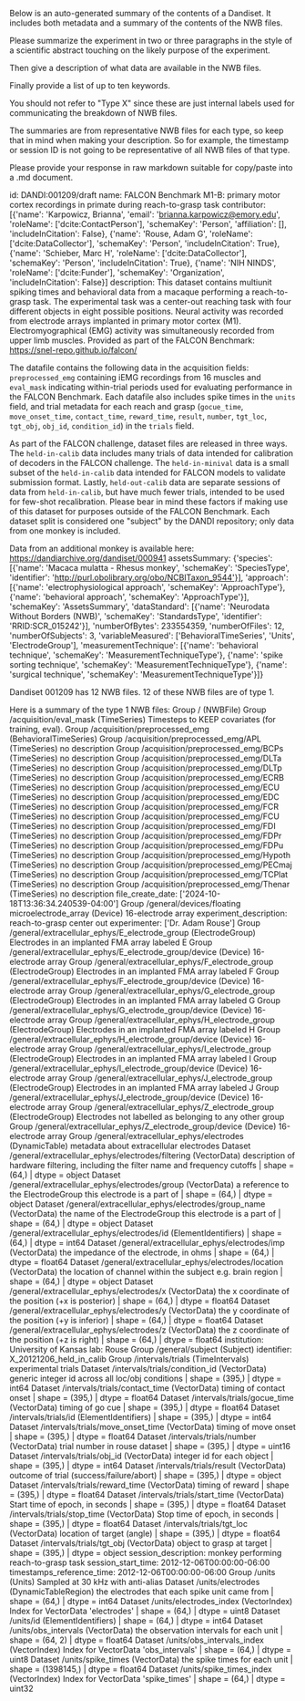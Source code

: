 
Below is an auto-generated summary of the contents of a Dandiset. It includes both metadata and a summary of the contents of the NWB files.

Please summarize the experiment in two or three paragraphs in the style of a scientific abstract touching on the likely purpose of the experiment.

Then give a description of what data are available in the NWB files.

Finally provide a list of up to ten keywords.

You should not refer to "Type X" since these are just internal labels used for communicating the breakdown of NWB files.

The summaries are from representative NWB files for each type, so keep that in mind when making your description. So for example, the timestamp or session ID is not going to be representative of all NWB files of that type.

Please provide your response in raw markdown suitable for copy/paste into a .md document.


id: DANDI:001209/draft
name: FALCON Benchmark M1-B: primary motor cortex recordings in primate during reach-to-grasp task
contributor: [{'name': 'Karpowicz, Brianna', 'email': 'brianna.karpowicz@emory.edu', 'roleName': ['dcite:ContactPerson'], 'schemaKey': 'Person', 'affiliation': [], 'includeInCitation': False}, {'name': 'Rouse, Adam G', 'roleName': ['dcite:DataCollector'], 'schemaKey': 'Person', 'includeInCitation': True}, {'name': 'Schieber, Marc H', 'roleName': ['dcite:DataCollector'], 'schemaKey': 'Person', 'includeInCitation': True}, {'name': 'NIH NINDS', 'roleName': ['dcite:Funder'], 'schemaKey': 'Organization', 'includeInCitation': False}]
description: This dataset contains multiunit spiking times and behavioral data from a macaque performing a reach-to-grasp task. The experimental task was a center-out reaching task with four different objects in eight possible positions. Neural activity was recorded from electrode arrays implanted in primary motor cortex (M1). Electromyographical (EMG) activity was simultaneously recorded from upper limb muscles. Provided as part of the FALCON Benchmark: https://snel-repo.github.io/falcon/ 

The datafile contains the following data in the acquisition fields: `preprocessed_emg` containing iEMG recordings from 16 muscles and `eval_mask` indicating within-trial periods used for evaluating performance in the FALCON Benchmark. Each datafile also includes spike times in the `units` field, and trial metadata for each reach and grasp (`gocue_time`, `move_onset_time`, `contact_time`, `reward_time`, `result`, `number`, `tgt_loc`, `tgt_obj`, `obj_id`, `condition_id`) in the `trials` field.

As part of the FALCON challenge, dataset files are released in three ways. The `held-in-calib` data includes many trials of data intended for calibration of decoders in the FALCON challenge. The `held-in-minival` data is a small subset of the `held-in-calib` data intended for FALCON models to validate submission format. Lastly, `held-out-calib` data are separate sessions of data from `held-in-calib`, but have much fewer trials, intended to be used for few-shot recalibration. Please bear in mind these factors if making use of this dataset for purposes outside of the FALCON Benchmark. Each dataset split is considered one "subject" by the DANDI repository; only data from one monkey is included.

Data from an additional monkey is available here: https://dandiarchive.org/dandiset/000941
assetsSummary: {'species': [{'name': 'Macaca mulatta - Rhesus monkey', 'schemaKey': 'SpeciesType', 'identifier': 'http://purl.obolibrary.org/obo/NCBITaxon_9544'}], 'approach': [{'name': 'electrophysiological approach', 'schemaKey': 'ApproachType'}, {'name': 'behavioral approach', 'schemaKey': 'ApproachType'}], 'schemaKey': 'AssetsSummary', 'dataStandard': [{'name': 'Neurodata Without Borders (NWB)', 'schemaKey': 'StandardsType', 'identifier': 'RRID:SCR_015242'}], 'numberOfBytes': 233554359, 'numberOfFiles': 12, 'numberOfSubjects': 3, 'variableMeasured': ['BehavioralTimeSeries', 'Units', 'ElectrodeGroup'], 'measurementTechnique': [{'name': 'behavioral technique', 'schemaKey': 'MeasurementTechniqueType'}, {'name': 'spike sorting technique', 'schemaKey': 'MeasurementTechniqueType'}, {'name': 'surgical technique', 'schemaKey': 'MeasurementTechniqueType'}]}

Dandiset 001209 has 12 NWB files.
12 of these NWB files are of type 1.


Here is a summary of the type 1 NWB files:
  Group / (NWBFile) 
  Group /acquisition/eval_mask (TimeSeries) Timesteps to KEEP covariates (for training, eval).
  Group /acquisition/preprocessed_emg (BehavioralTimeSeries) 
  Group /acquisition/preprocessed_emg/APL (TimeSeries) no description
  Group /acquisition/preprocessed_emg/BCPs (TimeSeries) no description
  Group /acquisition/preprocessed_emg/DLTa (TimeSeries) no description
  Group /acquisition/preprocessed_emg/DLTp (TimeSeries) no description
  Group /acquisition/preprocessed_emg/ECRB (TimeSeries) no description
  Group /acquisition/preprocessed_emg/ECU (TimeSeries) no description
  Group /acquisition/preprocessed_emg/EDC (TimeSeries) no description
  Group /acquisition/preprocessed_emg/FCR (TimeSeries) no description
  Group /acquisition/preprocessed_emg/FCU (TimeSeries) no description
  Group /acquisition/preprocessed_emg/FDI (TimeSeries) no description
  Group /acquisition/preprocessed_emg/FDPr (TimeSeries) no description
  Group /acquisition/preprocessed_emg/FDPu (TimeSeries) no description
  Group /acquisition/preprocessed_emg/Hypoth (TimeSeries) no description
  Group /acquisition/preprocessed_emg/PECmaj (TimeSeries) no description
  Group /acquisition/preprocessed_emg/TCPlat (TimeSeries) no description
  Group /acquisition/preprocessed_emg/Thenar (TimeSeries) no description
  file_create_date: ['2024-10-18T13:36:34.240539-04:00']
  Group /general/devices/floating microelectrode_array (Device) 16-electrode array
  experiment_description: reach-to-grasp center out
  experimenter: ['Dr. Adam Rouse']
  Group /general/extracellular_ephys/E_electrode_group (ElectrodeGroup) Electrodes in an implanted FMA array labeled E
  Group /general/extracellular_ephys/E_electrode_group/device (Device) 16-electrode array
  Group /general/extracellular_ephys/F_electrode_group (ElectrodeGroup) Electrodes in an implanted FMA array labeled F
  Group /general/extracellular_ephys/F_electrode_group/device (Device) 16-electrode array
  Group /general/extracellular_ephys/G_electrode_group (ElectrodeGroup) Electrodes in an implanted FMA array labeled G
  Group /general/extracellular_ephys/G_electrode_group/device (Device) 16-electrode array
  Group /general/extracellular_ephys/H_electrode_group (ElectrodeGroup) Electrodes in an implanted FMA array labeled H
  Group /general/extracellular_ephys/H_electrode_group/device (Device) 16-electrode array
  Group /general/extracellular_ephys/I_electrode_group (ElectrodeGroup) Electrodes in an implanted FMA array labeled I
  Group /general/extracellular_ephys/I_electrode_group/device (Device) 16-electrode array
  Group /general/extracellular_ephys/J_electrode_group (ElectrodeGroup) Electrodes in an implanted FMA array labeled J
  Group /general/extracellular_ephys/J_electrode_group/device (Device) 16-electrode array
  Group /general/extracellular_ephys/Z_electrode_group (ElectrodeGroup) Electrodes not labelled as belonging to any other group
  Group /general/extracellular_ephys/Z_electrode_group/device (Device) 16-electrode array
  Group /general/extracellular_ephys/electrodes (DynamicTable) metadata about extracellular electrodes
  Dataset /general/extracellular_ephys/electrodes/filtering (VectorData) description of hardware filtering, including the filter name and frequency cutoffs | shape = (64,) | dtype = object
  Dataset /general/extracellular_ephys/electrodes/group (VectorData) a reference to the ElectrodeGroup this electrode is a part of | shape = (64,) | dtype = object
  Dataset /general/extracellular_ephys/electrodes/group_name (VectorData) the name of the ElectrodeGroup this electrode is a part of | shape = (64,) | dtype = object
  Dataset /general/extracellular_ephys/electrodes/id (ElementIdentifiers)  | shape = (64,) | dtype = int64
  Dataset /general/extracellular_ephys/electrodes/imp (VectorData) the impedance of the electrode, in ohms | shape = (64,) | dtype = float64
  Dataset /general/extracellular_ephys/electrodes/location (VectorData) the location of channel within the subject e.g. brain region | shape = (64,) | dtype = object
  Dataset /general/extracellular_ephys/electrodes/x (VectorData) the x coordinate of the position (+x is posterior) | shape = (64,) | dtype = float64
  Dataset /general/extracellular_ephys/electrodes/y (VectorData) the y coordinate of the position (+y is inferior) | shape = (64,) | dtype = float64
  Dataset /general/extracellular_ephys/electrodes/z (VectorData) the z coordinate of the position (+z is right) | shape = (64,) | dtype = float64
  institution: University of Kansas
  lab: Rouse
  Group /general/subject (Subject) 
  identifier: X_20121206_held_in_calib
  Group /intervals/trials (TimeIntervals) experimental trials
  Dataset /intervals/trials/condition_id (VectorData) generic integer id across all loc/obj conditions | shape = (395,) | dtype = int64
  Dataset /intervals/trials/contact_time (VectorData) timing of contact onset | shape = (395,) | dtype = float64
  Dataset /intervals/trials/gocue_time (VectorData) timing of go cue | shape = (395,) | dtype = float64
  Dataset /intervals/trials/id (ElementIdentifiers)  | shape = (395,) | dtype = int64
  Dataset /intervals/trials/move_onset_time (VectorData) timing of move onset | shape = (395,) | dtype = float64
  Dataset /intervals/trials/number (VectorData) trial number in rouse dataset | shape = (395,) | dtype = uint16
  Dataset /intervals/trials/obj_id (VectorData) integer id for each object | shape = (395,) | dtype = int64
  Dataset /intervals/trials/result (VectorData) outcome of trial (success/failure/abort) | shape = (395,) | dtype = object
  Dataset /intervals/trials/reward_time (VectorData) timing of reward | shape = (395,) | dtype = float64
  Dataset /intervals/trials/start_time (VectorData) Start time of epoch, in seconds | shape = (395,) | dtype = float64
  Dataset /intervals/trials/stop_time (VectorData) Stop time of epoch, in seconds | shape = (395,) | dtype = float64
  Dataset /intervals/trials/tgt_loc (VectorData) location of target (angle) | shape = (395,) | dtype = float64
  Dataset /intervals/trials/tgt_obj (VectorData) object to grasp at target | shape = (395,) | dtype = object
  session_description: monkey performing reach-to-grasp task
  session_start_time: 2012-12-06T00:00:00-06:00
  timestamps_reference_time: 2012-12-06T00:00:00-06:00
  Group /units (Units) Sampled at 30 kHz with anti-alias
  Dataset /units/electrodes (DynamicTableRegion) the electrodes that each spike unit came from | shape = (64,) | dtype = int64
  Dataset /units/electrodes_index (VectorIndex) Index for VectorData 'electrodes' | shape = (64,) | dtype = uint8
  Dataset /units/id (ElementIdentifiers)  | shape = (64,) | dtype = int64
  Dataset /units/obs_intervals (VectorData) the observation intervals for each unit | shape = (64, 2) | dtype = float64
  Dataset /units/obs_intervals_index (VectorIndex) Index for VectorData 'obs_intervals' | shape = (64,) | dtype = uint8
  Dataset /units/spike_times (VectorData) the spike times for each unit | shape = (1398145,) | dtype = float64
  Dataset /units/spike_times_index (VectorIndex) Index for VectorData 'spike_times' | shape = (64,) | dtype = uint32
